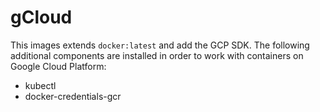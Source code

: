 # gCloud

This images extends `docker:latest` and add the GCP SDK. The following additional components are installed in order to work with containers on Google Cloud Platform:

- kubectl
- docker-credentials-gcr
